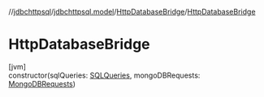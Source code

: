 //[jdbchttpsql](../../../index.md)/[jdbchttpsql.model](../index.md)/[HttpDatabaseBridge](index.md)/[HttpDatabaseBridge](-http-database-bridge.md)

# HttpDatabaseBridge

[jvm]\
constructor(sqlQueries: [SQLQueries](../../jdbchttpsql.repository/-s-q-l-queries/index.md), mongoDBRequests: [MongoDBRequests](../../jdbchttpsql.repository/-mongo-d-b-requests/index.md))
